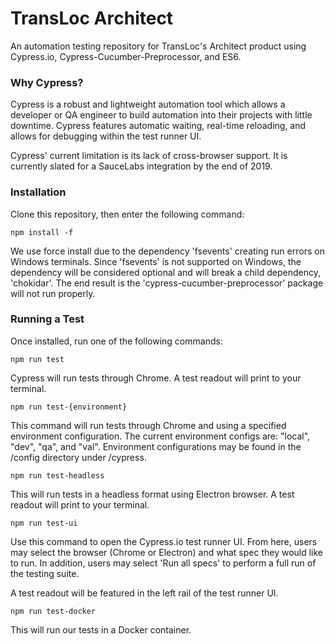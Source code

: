 # TransLoc Architect
An automation testing repository for TransLoc's Architect product using Cypress.io, Cypress-Cucumber-Preprocessor, and ES6.

### Why Cypress?
Cypress is a robust and lightweight automation tool which allows a developer or QA engineer to build automation into their projects with little downtime. Cypress features automatic waiting, real-time reloading, and allows for debugging within the test runner UI.

Cypress' current limitation is its lack of cross-browser support. It is currently slated for a SauceLabs integration by the end of 2019.

### Installation
Clone this repository, then enter the following command:

```
npm install -f
```

We use force install due to the dependency 'fsevents' creating run errors on Windows terminals. Since 'fsevents' is not supported on Windows, the dependency will be considered optional and will break a child dependency, 'chokidar'. The end result is the 'cypress-cucumber-preprocessor' package will not run properly.

### Running a Test
Once installed, run one of the following commands:

```
npm run test
```

Cypress will run tests through Chrome. A test readout will print to your terminal.

```
npm run test-{environment}
```

This command will run tests through Chrome and using a specified environment configuration. The current environment configs are: "local", "dev", "qa", and "val". Environment configurations may be found in the /config directory under /cypress.

```
npm run test-headless
```

This will run tests in a headless format using Electron browser. A test readout will print to your terminal.

```
npm run test-ui
```

Use this command to open the Cypress.io test runner UI. From here, users may select the browser (Chrome or Electron) and what spec they would like to run. In addition, users may select 'Run all specs' to perform a full run of the testing suite.

A test readout will be featured in the left rail of the test runner UI.

```
npm run test-docker
```

This will run our tests in a Docker container.
